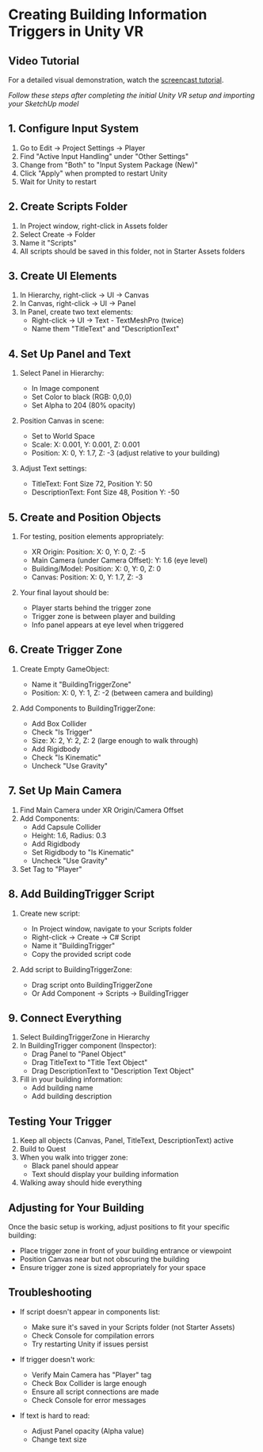 # Creating Building Information Triggers in Unity VR

## Video Tutorial
For a detailed visual demonstration, watch the [screencast tutorial](https://go.screenpal.com/watch/cTnTVanhWsX).

*Follow these steps after completing the initial Unity VR setup and importing your SketchUp model*

## 1. Configure Input System

1. Go to Edit → Project Settings → Player
2. Find "Active Input Handling" under "Other Settings"
3. Change from "Both" to "Input System Package (New)"
4. Click "Apply" when prompted to restart Unity
5. Wait for Unity to restart

## 2. Create Scripts Folder

1. In Project window, right-click in Assets folder
2. Select Create → Folder
3. Name it "Scripts"
4. All scripts should be saved in this folder, not in Starter Assets folders

## 3. Create UI Elements

1. In Hierarchy, right-click → UI → Canvas
2. In Canvas, right-click → UI → Panel
3. In Panel, create two text elements:
   - Right-click → UI → Text - TextMeshPro (twice)
   - Name them "TitleText" and "DescriptionText"

## 4. Set Up Panel and Text

1. Select Panel in Hierarchy:
   - In Image component
   - Set Color to black (RGB: 0,0,0)
   - Set Alpha to 204 (80% opacity)

2. Position Canvas in scene:
   - Set to World Space
   - Scale: X: 0.001, Y: 0.001, Z: 0.001
   - Position: X: 0, Y: 1.7, Z: -3 (adjust relative to your building)

3. Adjust Text settings:
   - TitleText: Font Size 72, Position Y: 50
   - DescriptionText: Font Size 48, Position Y: -50

## 5. Create and Position Objects

1. For testing, position elements appropriately:
   - XR Origin: Position: X: 0, Y: 0, Z: -5
   - Main Camera (under Camera Offset): Y: 1.6 (eye level)
   - Building/Model: Position: X: 0, Y: 0, Z: 0
   - Canvas: Position: X: 0, Y: 1.7, Z: -3

2. Your final layout should be:
   - Player starts behind the trigger zone
   - Trigger zone is between player and building
   - Info panel appears at eye level when triggered

## 6. Create Trigger Zone

1. Create Empty GameObject:
   - Name it "BuildingTriggerZone"
   - Position: X: 0, Y: 1, Z: -2 (between camera and building)

2. Add Components to BuildingTriggerZone:
   - Add Box Collider
   - Check "Is Trigger"
   - Size: X: 2, Y: 2, Z: 2 (large enough to walk through)
   - Add Rigidbody
   - Check "Is Kinematic"
   - Uncheck "Use Gravity"

## 7. Set Up Main Camera

1. Find Main Camera under XR Origin/Camera Offset
2. Add Components:
   - Add Capsule Collider
   - Height: 1.6, Radius: 0.3
   - Add Rigidbody
   - Set Rigidbody to "Is Kinematic"
   - Uncheck "Use Gravity"
3. Set Tag to "Player"

## 8. Add BuildingTrigger Script

1. Create new script:
   - In Project window, navigate to your Scripts folder
   - Right-click → Create → C# Script
   - Name it "BuildingTrigger"
   - Copy the provided script code

2. Add script to BuildingTriggerZone:
   - Drag script onto BuildingTriggerZone
   - Or Add Component → Scripts → BuildingTrigger

## 9. Connect Everything

1. Select BuildingTriggerZone in Hierarchy
2. In BuildingTrigger component (Inspector):
   - Drag Panel to "Panel Object"
   - Drag TitleText to "Title Text Object"
   - Drag DescriptionText to "Description Text Object"
3. Fill in your building information:
   - Add building name
   - Add building description

## Testing Your Trigger

1. Keep all objects (Canvas, Panel, TitleText, DescriptionText) active
2. Build to Quest
3. When you walk into trigger zone:
   - Black panel should appear
   - Text should display your building information
4. Walking away should hide everything

## Adjusting for Your Building

Once the basic setup is working, adjust positions to fit your specific building:
- Place trigger zone in front of your building entrance or viewpoint
- Position Canvas near but not obscuring the building
- Ensure trigger zone is sized appropriately for your space

## Troubleshooting

- If script doesn't appear in components list:
  - Make sure it's saved in your Scripts folder (not Starter Assets)
  - Check Console for compilation errors
  - Try restarting Unity if issues persist

- If trigger doesn't work:
  - Verify Main Camera has "Player" tag
  - Check Box Collider is large enough
  - Ensure all script connections are made
  - Check Console for error messages

- If text is hard to read:
  - Adjust Panel opacity (Alpha value)
  - Change text size

